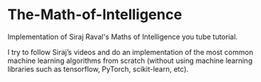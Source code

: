 # The-Math-of-Intelligence
Implementation of Siraj Raval's Maths of Intelligence you tube tutorial.


I try to follow Siraj’s videos and do an implementation of  the most common machine learning algorithms from scratch (without using machine learning libraries such as tensorflow, PyTorch, scikit-learn, etc).
